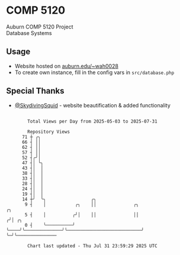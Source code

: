 # COMP 5120
Auburn COMP 5120 Project  
Database Systems

## Usage
- Website hosted on [auburn.edu/~wah0028](https://webhome.auburn.edu/~wah0028/)
- To create own instance, fill in the config vars in `src/database.php`

## Special Thanks
- [@SkydivingSquid](https://github.com/SkydivingSquid) - website beautification & added functionality

```

        Total Views per Day from 2025-05-03 to 2025-07-31

        Repository Views
      71 ┼ ╭╮
      66 ┤ ││
      62 ┤ ││
      57 ┤ ││
      52 ┤╭╯│
      47 ┤│ ╰╮
      43 ┤│  │
      38 ┤│  │
      33 ┤│  │
      28 ┤│  │
      24 ┤│  │
      19 ┤│  │
      14 ┼╯  ╰╮                 ╭╮
       9 ┤    │           ╭╮    ││              ╭╮                             ╭╮
       5 ┤    │          ╭╯│    ││              ││                            ╭╯│ ╭╮
       0 ┤    ╰──────────╯ ╰────╯╰──────────────╯╰────────────────────────────╯ ╰─╯╰───────────────

        Chart last updated - Thu Jul 31 23:59:29 2025 UTC
        
```
